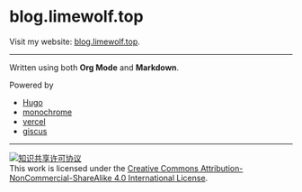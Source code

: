 # blog.limewolf.top
Visit my website: [blog.limewolf.top](https://blog.limewolf.top).

---
Written using both **Org Mode** and **Markdown**.

Powered by 
- [Hugo](https://github.com/gohugoio/hugo)
- [monochrome](https://github.com/kaiiiz/hugo-theme-monochrome)
- [vercel](https://vercel.com/)
- [giscus](https://github.com/giscus/giscus)

---
<a rel="license" href="http://creativecommons.org/licenses/by-nc-sa/4.0/"><img alt="知识共享许可协议" style="border-width:0" src="https://i.creativecommons.org/l/by-nc-sa/4.0/88x31.png" /></a></br>
This work is licensed under the <a rel="license" href="http://creativecommons.org/licenses/by-nc-sa/4.0/">Creative Commons Attribution-NonCommercial-ShareAlike 4.0 International License</a>. 